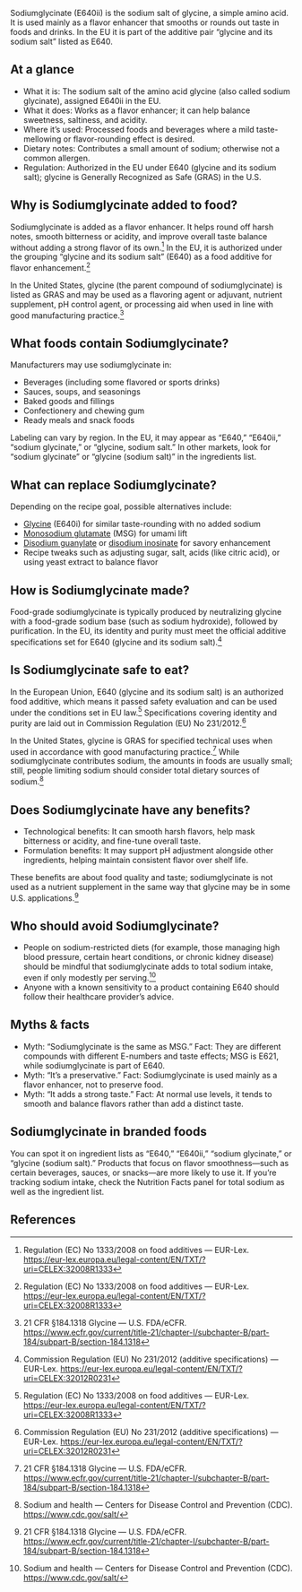 Sodiumglycinate (E640ii) is the sodium salt of glycine, a simple amino acid. It is used mainly as a flavor enhancer that smooths or rounds out taste in foods and drinks. In the EU it is part of the additive pair “glycine and its sodium salt” listed as E640.

<!--more-->

## At a glance

- What it is: The sodium salt of the amino acid glycine (also called sodium glycinate), assigned E640ii in the EU.
- What it does: Works as a flavor enhancer; it can help balance sweetness, saltiness, and acidity.
- Where it’s used: Processed foods and beverages where a mild taste-mellowing or flavor-rounding effect is desired.
- Dietary notes: Contributes a small amount of sodium; otherwise not a common allergen.
- Regulation: Authorized in the EU under E640 (glycine and its sodium salt); glycine is Generally Recognized as Safe (GRAS) in the U.S.

## Why is Sodiumglycinate added to food?

Sodiumglycinate is added as a flavor enhancer. It helps round off harsh notes, smooth bitterness or acidity, and improve overall taste balance without adding a strong flavor of its own.[^1] In the EU, it is authorized under the grouping “glycine and its sodium salt” (E640) as a food additive for flavor enhancement.[^1]

In the United States, glycine (the parent compound of sodiumglycinate) is listed as GRAS and may be used as a flavoring agent or adjuvant, nutrient supplement, pH control agent, or processing aid when used in line with good manufacturing practice.[^2]

## What foods contain Sodiumglycinate?

Manufacturers may use sodiumglycinate in:
- Beverages (including some flavored or sports drinks)
- Sauces, soups, and seasonings
- Baked goods and fillings
- Confectionery and chewing gum
- Ready meals and snack foods

Labeling can vary by region. In the EU, it may appear as “E640,” “E640ii,” “sodium glycinate,” or “glycine, sodium salt.” In other markets, look for “sodium glycinate” or “glycine (sodium salt)” in the ingredients list.

## What can replace Sodiumglycinate?

Depending on the recipe goal, possible alternatives include:
- [Glycine](/e640i-glycine) (E640i) for similar taste-rounding with no added sodium
- [Monosodium glutamate](/e621-monosodium-glutamate) (MSG) for umami lift
- [Disodium guanylate](/e627-disodium-guanylate) or [disodium inosinate](/e631-disodium-inosinate) for savory enhancement
- Recipe tweaks such as adjusting sugar, salt, acids (like citric acid), or using yeast extract to balance flavor

## How is Sodiumglycinate made?

Food-grade sodiumglycinate is typically produced by neutralizing glycine with a food-grade sodium base (such as sodium hydroxide), followed by purification. In the EU, its identity and purity must meet the official additive specifications set for E640 (glycine and its sodium salt).[^3]

## Is Sodiumglycinate safe to eat?

In the European Union, E640 (glycine and its sodium salt) is an authorized food additive, which means it passed safety evaluation and can be used under the conditions set in EU law.[^1] Specifications covering identity and purity are laid out in Commission Regulation (EU) No 231/2012.[^3]

In the United States, glycine is GRAS for specified technical uses when used in accordance with good manufacturing practice.[^2] While sodiumglycinate contributes sodium, the amounts in foods are usually small; still, people limiting sodium should consider total dietary sources of sodium.[^4]

## Does Sodiumglycinate have any benefits?

- Technological benefits: It can smooth harsh flavors, help mask bitterness or acidity, and fine-tune overall taste.
- Formulation benefits: It may support pH adjustment alongside other ingredients, helping maintain consistent flavor over shelf life.

These benefits are about food quality and taste; sodiumglycinate is not used as a nutrient supplement in the same way that glycine may be in some U.S. applications.[^2]

## Who should avoid Sodiumglycinate?

- People on sodium-restricted diets (for example, those managing high blood pressure, certain heart conditions, or chronic kidney disease) should be mindful that sodiumglycinate adds to total sodium intake, even if only modestly per serving.[^4]
- Anyone with a known sensitivity to a product containing E640 should follow their healthcare provider’s advice.

## Myths & facts

- Myth: “Sodiumglycinate is the same as MSG.” Fact: They are different compounds with different E-numbers and taste effects; MSG is E621, while sodiumglycinate is part of E640.
- Myth: “It’s a preservative.” Fact: Sodiumglycinate is used mainly as a flavor enhancer, not to preserve food.
- Myth: “It adds a strong taste.” Fact: At normal use levels, it tends to smooth and balance flavors rather than add a distinct taste.

## Sodiumglycinate in branded foods

You can spot it on ingredient lists as “E640,” “E640ii,” “sodium glycinate,” or “glycine (sodium salt).” Products that focus on flavor smoothness—such as certain beverages, sauces, or snacks—are more likely to use it. If you’re tracking sodium intake, check the Nutrition Facts panel for total sodium as well as the ingredient list.

## References

[^1]: Regulation (EC) No 1333/2008 on food additives — EUR-Lex. https://eur-lex.europa.eu/legal-content/EN/TXT/?uri=CELEX:32008R1333
[^2]: 21 CFR §184.1318 Glycine — U.S. FDA/eCFR. https://www.ecfr.gov/current/title-21/chapter-I/subchapter-B/part-184/subpart-B/section-184.1318
[^3]: Commission Regulation (EU) No 231/2012 (additive specifications) — EUR-Lex. https://eur-lex.europa.eu/legal-content/EN/TXT/?uri=CELEX:32012R0231
[^4]: Sodium and health — Centers for Disease Control and Prevention (CDC). https://www.cdc.gov/salt/

